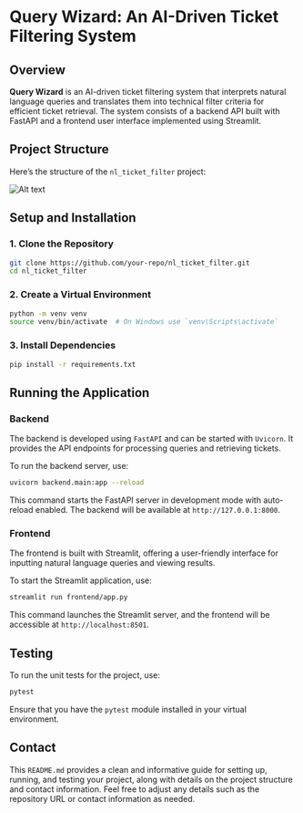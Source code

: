 # Query Wizard: An AI-Driven Ticket Filtering System

## Overview

**Query Wizard** is an AI-driven ticket filtering system that interprets natural language queries and translates them into technical filter criteria for efficient ticket retrieval. The system consists of a backend API built with FastAPI and a frontend user interface implemented using Streamlit.

## Project Structure

Here’s the structure of the `nl_ticket_filter` project:

![Alt text](C:/Users/Theeraj/Desktop/sp/nl_ticket_filter/data/asset/structure.jpg)


## Setup and Installation

### 1. Clone the Repository

```bash
git clone https://github.com/your-repo/nl_ticket_filter.git
cd nl_ticket_filter
```
### 2. Create a Virtual Environment

```bash
python -m venv venv
source venv/bin/activate  # On Windows use `venv\Scripts\activate`
```
### 3. Install Dependencies

```bash
pip install -r requirements.txt
```
## Running the Application

### Backend

The backend is developed using `FastAPI` and can be started with `Uvicorn`. It provides the API endpoints for processing queries and retrieving tickets.

To run the backend server, use:

```bash
uvicorn backend.main:app --reload
```
This command starts the FastAPI server in development mode with auto-reload enabled. The backend will be available at `http://127.0.0.1:8000`.

### Frontend

The frontend is built with Streamlit, offering a user-friendly interface for inputting natural language queries and viewing results.

To start the Streamlit application, use:
```bash
streamlit run frontend/app.py
```

This command launches the Streamlit server, and the frontend will be accessible at `http://localhost:8501`. 

## Testing

To run the unit tests for the project, use:
```bash
pytest
```
Ensure that you have the `pytest` module installed in your virtual environment.

## Contact


This `README.md` provides a clean and informative guide for setting up, running, and testing your project, along with details on the project structure and contact information. Feel free to adjust any details such as the repository URL or contact information as needed.